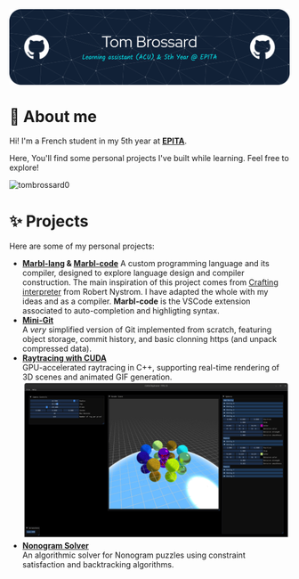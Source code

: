 <img align="center" alt="Banner" width="1100" src="images/github-header-banner.png"/>
<!-- Header generated thanks to this site: https://leviarista.github.io/github-profile-header-generator/ -->
<br>

# 👦 About me

Hi! I'm a French student in my 5th year at **[EPITA](https://www.epita.fr/)**.

Here, You'll find some personal projects I've built while learning. Feel free to
explore!

<p align="left"> <img src="https://komarev.com/ghpvc/?username=tombrossard0&label=Profile%20views&color=0e75b6&style=flat" alt="tombrossard0" /> </p>

# ✨ Projects

Here are some of my personal projects:

- **[Marbl-lang](https://github.com/tombrossard0/marbl-lang) & [Marbl-code](https://github.com/tombrossard0/marbl-code)**
  A custom programming language and its compiler, designed to explore language design and compiler construction. The main inspiration of this project comes from [Crafting interpreter](https://craftinginterpreters.com/introduction.html) from Robert Nystrom. I have adapted the whole with my ideas and as a compiler. **Marbl-code** is the VSCode extension associated to auto-completion and highligting syntax.
- **[Mini-Git](https://github.com/tombrossard0/mini-git)**  
  A *very* simplified version of Git implemented from scratch, featuring object storage, commit history, and basic clonning https (and unpack compressed data).
- **[Raytracing with CUDA](https://github.com/tombrossard0/raytracing-with-cuda)**  
  GPU-accelerated raytracing in C++, supporting real-time rendering of 3D scenes and animated GIF generation.
  ![screenshot](images/Screenshot%20from%202025-08-27%2018-08-46.png)
- **[Nonogram Solver](https://github.com/tombrossard0/Nonogramme-Solver)**  
  An algorithmic solver for Nonogram puzzles using constraint satisfaction and backtracking algorithms.
